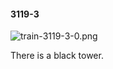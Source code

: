 #### 3119-3
![train-3119-3-0.png](https://github.com/lil-lab/nlvr/raw/master/nlvr/train/images/14/train-3119-3-0.png "train-3119-3-0.png")

There is a black tower.